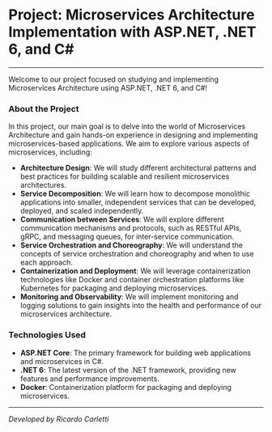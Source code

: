 # Project: Microservices Architecture Implementation with ASP.NET, .NET 6, and C#

---

Welcome to our project focused on studying and implementing Microservices Architecture using ASP.NET, .NET 6, and C#!

### About the Project

In this project, our main goal is to delve into the world of Microservices Architecture and gain hands-on experience in designing and implementing microservices-based applications. We aim to explore various aspects of microservices, including:

- **Architecture Design**: We will study different architectural patterns and best practices for building scalable and resilient microservices architectures.
- **Service Decomposition**: We will learn how to decompose monolithic applications into smaller, independent services that can be developed, deployed, and scaled independently.
- **Communication between Services**: We will explore different communication mechanisms and protocols, such as RESTful APIs, gRPC, and messaging queues, for inter-service communication.
- **Service Orchestration and Choreography**: We will understand the concepts of service orchestration and choreography and when to use each approach.
- **Containerization and Deployment**: We will leverage containerization technologies like Docker and container orchestration platforms like Kubernetes for packaging and deploying microservices.
- **Monitoring and Observability**: We will implement monitoring and logging solutions to gain insights into the health and performance of our microservices architecture.

### Technologies Used

- **ASP.NET Core**: The primary framework for building web applications and microservices in C#.
- **.NET 6**: The latest version of the .NET framework, providing new features and performance improvements.
- **Docker**: Containerization platform for packaging and deploying microservices.

---

*Developed by Ricardo Carletti*
